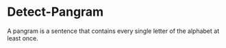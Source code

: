 # Detect-Pangram
A pangram is a sentence that contains every single letter of the alphabet at least once.
